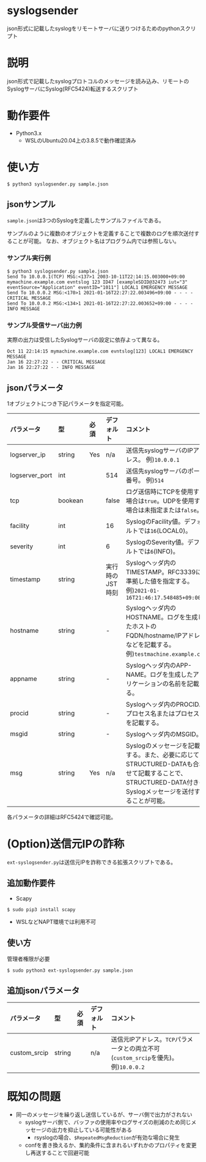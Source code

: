 # syslogsender
json形式に記載したsyslogをリモートサーバに送りつけるためのpythonスクリプト

# 説明
json形式で記載したsyslogプロトコルのメッセージを読み込み、リモートのSyslogサーバにSyslog(RFC5424)転送するスクリプト

# 動作要件
- Python3.x
    - WSLのUbuntu20.04上の3.8.5で動作確認済み

# 使い方
```
$ python3 syslogsender.py sample.json
```

## jsonサンプル
`sample.json`は3つのSyslogを定義したサンプルファイルである。

サンプルのように複数のオブジェクトを定義することで複数のログを順次送付することが可能。
なお、オブジェクト名はプログラム内では参照しない。

### サンプル実行例
```
$ python3 syslogsender.py sample.json
Send To 10.0.0.1(TCP) MSG:<137>1 2003-10-11T22:14:15.003000+09:00 mymachine.example.com evntslog 123 ID47 [exampleSDID@32473 iut="3" eventSource="Application" eventID="1011"] LOCAL1 EMERGENCY MESSAGE
Send To 10.0.0.2 MSG:<170>1 2021-01-16T22:27:22.003496+09:00 - - - - CRITICAL MESSAGE
Send To 10.0.0.2 MSG:<134>1 2021-01-16T22:27:22.003652+09:00 - - - - INFO MESSAGE
```

### サンプル受信サーバ出力例
実際の出力は受信したSyslogサーバの設定に依存よって異なる。
```
Oct 11 22:14:15 mymachine.example.com evntslog[123] LOCAL1 EMERGENCY MESSAGE
Jan 16 22:27:22 - - CRITICAL MESSAGE
Jan 16 22:27:22 - - INFO MESSAGE
```

## jsonパラメータ
1オブジェクトにつき下記パラメータを指定可能。

| パラメータ | 型 | 必須 | デフォルト | コメント |
| :--- | :--- | :--- | :--- | :--- |
| logserver_ip | string | Yes | n/a | 送信先syslogサーバのIPアドレス。 例)`10.0.0.1` |
| logserver_port | int | | 514 | 送信先syslogサーバのポート番号。 例)`514` |
| tcp | bookean | | false | ログ送信時にTCPを使用する場合は`true`。UDPを使用する場合は未指定または`false`。 |
| facility | int | | 16 | SyslogのFacility値。デフォルトでは`16`(LOCAL0)。 | 
| severity | int | | 6 | SyslogのSeverity値。デフォルトでは`6`(INFO)。|
| timestamp | string | | 実行時のJST時刻 | Syslogヘッダ内のTIMESTAMP。RFC3339に準拠した値を指定する。例)`2021-01-16T21:46:17.548485+09:00` |
| hostname | string | | - | Syslogヘッダ内のHOSTNAME。ログを生成したホストのFQDN/hostname/IPアドレスなどを記載する。例)`testmachine.example.com` |
| appname | string | | - | Syslogヘッダ内のAPP-NAME。ログを生成したアプリケーションの名前を記載する。 |
| procid | string | | - | Syslogヘッダ内のPROCID。プロセス名またはプロセスIDを記載する。 |
| msgid | string | | - | Syslogヘッダ内のMSGID。 |
| msg | string | Yes | n/a | Syslogのメッセージを記載する。また、必要に応じてSTRUCTURED-DATAも合わせて記載することで、STRUCTURED-DATA付きのSyslogメッセージを送付することが可能。 |

各パラメータの詳細はRFC5424で確認可能。

# (Option)送信元IPの詐称
`ext-syslogsender.py`は送信元IPを詐称できる拡張スクリプトである。

## 追加動作要件
- Scapy
```
$ sudo pip3 install scapy
```
- WSLなどNAPT環境では利用不可

## 使い方
管理者権限が必要
```
$ sudo python3 ext-syslogsender.py sample.json
```

## 追加jsonパラメータ
| パラメータ | 型 | 必須 | デフォルト | コメント |
| :--- | :--- | :--- | :--- | :--- |
| custom_srcip | string |  | n/a | 送信元IPアドレス。`TCP`パラメータとの両立不可(`custom_srcip`を優先)。 例)`10.0.0.2` |

# 既知の問題
- 同一のメッセージを繰り返し送信しているが、サーバ側で出力がされない
    - syslogサーバ側で、バッファの使用率やログサイズの削減のため同じメッセージの出力を抑止している可能性がある
        - rsyslogの場合、`$RepeatedMsgReduction`が有効な場合に発生
    - confを書き換えるか、集約条件に含まれるいずれかのプロパティを変更し再送することで回避可能